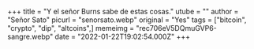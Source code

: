 +++
title = "Y el señor Burns sabe de estas cosas."
utube = ""
author = "Señor Sato"
picurl = "senorsato.webp"
original = "Yes"
tags = ["bitcoin", "crypto", "dip", "altcoins",]
memeimg = "rec706eV5DQmuGVP6-sangre.webp"
date = "2022-01-22T19:02:54.000Z"
+++